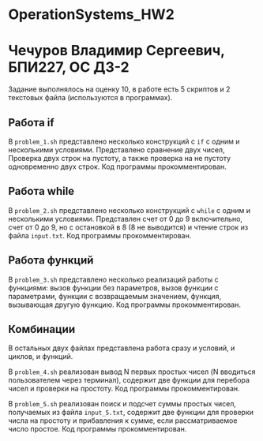 # OperationSystems_HW2
# Чечуров Владимир Сергеевич, БПИ227, ОС ДЗ-2

Задание выполнялось на оценку 10, в работе есть 5 скриптов и 2 текстовых файла (используются в программах).

## Работа if

В `problem_1.sh` представлено несколько конструкций с `if` с одним и несколькими условиями. Представлено сравнение двух чисел, Проверка двух строк на пустоту, а также проверка на не пустоту одновременно двух строк. Код программы прокомментирован.

## Работа while

В `problem_2.sh` представлено несколько конструкций с `while` с одним и несколькими условиями. Представлен счет от 0 до 9 включительно, счет от 0 до 9, но с остановкой в 8 (8 не выводится) и чтение строк из файла `input.txt`. Код программы прокомментирован.

## Работа функций

В `problem_3.sh` представлено несколько реализаций работы с функциями: вызов функции без параметров, вызов функции с параметрами, функции с возвращаемым значением, функция, вызывающая другую функцию. Код программы прокомментирован.

## Комбинации

В остальных двух файлах представлена работа сразу и условий, и циклов, и функций.

В `problem_4.sh` реализован вывод N первых простых чисел (N вводиться пользователем через терминал), содержит две функции для перебора чисел и проверки на простоту. Код программы прокомментирован.

В `problem_5.sh` реализован поиск и подсчет суммы простых чисел, получаемых из файла `input_5.txt`, содержит две функции для проверки числа на простоту и прибавления к сумме, если рассматриваемое число простое. Код программы прокомментирован.
